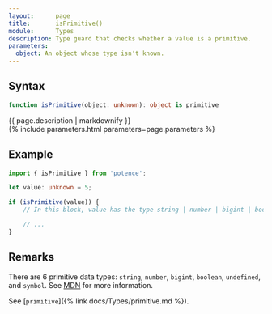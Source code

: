 ```yaml
---
layout:      page
title:       isPrimitive()
module:      Types
description: Type guard that checks whether a value is a primitive.
parameters:
  object: An object whose type isn't known.
---
```

## Syntax

```ts
function isPrimitive(object: unknown): object is primitive
```
<div class="description">{{ page.description | markdownify }}</div>
{% include parameters.html parameters=page.parameters %}

## Example

```ts
import { isPrimitive } from 'potence';

let value: unknown = 5;

if (isPrimitive(value)) {
    // In this block, value has the type string | number | bigint | boolean | undefined | symbol.

    // ...
}
```

## Remarks

There are 6 primitive data types: `string`, `number`, `bigint`, `boolean`,
`undefined`, and `symbol`. See
[MDN](https://developer.mozilla.org/en-US/docs/Glossary/Primitive) for more
information.

See [`primitive`]({% link docs/Types/primitive.md %}).
